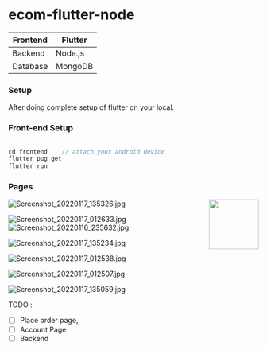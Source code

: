 # ecom-flutter-node

| Frontend | Flutter  |
| --- | --- |
| Backend  | Node.js |
| Database | MongoDB |

### Setup

After doing complete setup of flutter on your local. 

### Front-end Setup

```cpp

cd frontend    // attach your android device 
flutter pug get 
flutter run 

```

### Pages
<img align="right" width="100" height="100" src=![Screenshot_20220117_135038.jpg](ecom-flutter-node%20ef67319284424cc2b96aff74d70782b5/Screenshot_20220117_135038.jpg)>

![Screenshot_20220117_135326.jpg](ecom-flutter-node%20ef67319284424cc2b96aff74d70782b5/Screenshot_20220117_135326.jpg)


![Screenshot_20220117_012633.jpg](ecom-flutter-node%20ef67319284424cc2b96aff74d70782b5/Screenshot_20220117_012633.jpg)![Screenshot_20220116_235632.jpg](ecom-flutter-node%20ef67319284424cc2b96aff74d70782b5/Screenshot_20220116_235632.jpg)



![Screenshot_20220117_135234.jpg](ecom-flutter-node%20ef67319284424cc2b96aff74d70782b5/Screenshot_20220117_135234.jpg)

![Screenshot_20220117_012538.jpg](ecom-flutter-node%20ef67319284424cc2b96aff74d70782b5/Screenshot_20220117_012538.jpg)

![Screenshot_20220117_012507.jpg](ecom-flutter-node%20ef67319284424cc2b96aff74d70782b5/Screenshot_20220117_012507.jpg)

![Screenshot_20220117_135059.jpg](ecom-flutter-node%20ef67319284424cc2b96aff74d70782b5/Screenshot_20220117_135059.jpg)

TODO : 

- [ ]  Place order page,
- [ ]  Account Page
- [ ]  Backend
